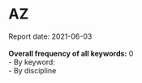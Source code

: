 <h1>AZ</h1>Report date: 2021-06-03<br><br><b>Overall frequency of all keywords:</b> 0<br>- By keyword:<br />- By discipline